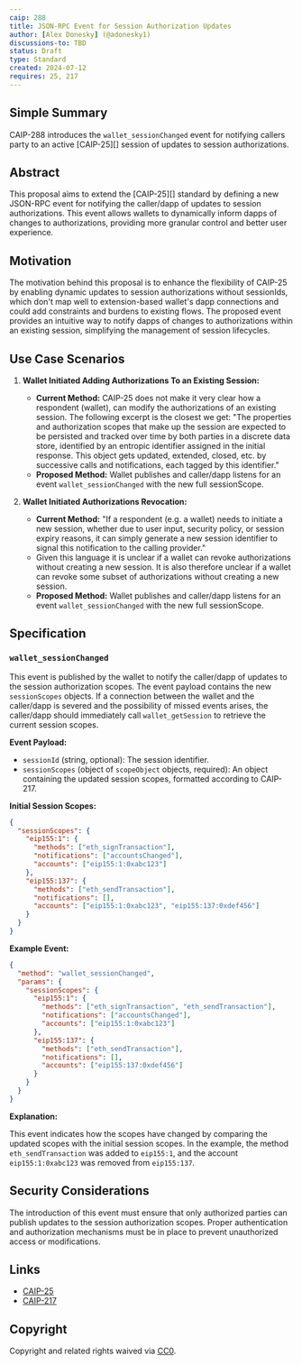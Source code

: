 ```yaml
---
caip: 288
title: JSON-RPC Event for Session Authorization Updates
author: [Alex Donesky] (@adonesky1)
discussions-to: TBD
status: Draft
type: Standard
created: 2024-07-12
requires: 25, 217
---
```


## Simple Summary

CAIP-288 introduces the `wallet_sessionChanged` event for notifying callers party to an active [CAIP-25][] session of updates to session authorizations.

## Abstract

This proposal aims to extend the [CAIP-25][] standard by defining a new JSON-RPC event for notifying the caller/dapp of updates to session authorizations. This event allows wallets to dynamically inform dapps of changes to authorizations, providing more granular control and better user experience.

## Motivation

The motivation behind this proposal is to enhance the flexibility of CAIP-25 by enabling dynamic updates to session authorizations without sessionIds, which don't map well to extension-based wallet's dapp connections and could add constraints and burdens to existing flows. The proposed event provides an intuitive way to notify dapps of changes to authorizations within an existing session, simplifying the management of session lifecycles.

## Use Case Scenarios

1. **Wallet Initiated Adding Authorizations To an Existing Session:**

   - **Current Method:** CAIP-25 does not make it very clear how a respondent (wallet), can modify the authorizations of an existing session. The following excerpt is the closest we get: "The properties and authorization scopes that make up the session are expected to be persisted and tracked over time by both parties in a discrete data store, identified by an entropic identifier assigned in the initial response. This object gets updated, extended, closed, etc. by successive calls and notifications, each tagged by this identifier."
   - **Proposed Method:** Wallet publishes and caller/dapp listens for an event `wallet_sessionChanged` with the new full sessionScope.

2. **Wallet Initiated Authorizations Revocation:**

   - **Current Method:** "If a respondent (e.g. a wallet) needs to initiate a new session, whether due to user input, security policy, or session expiry reasons, it can simply generate a new session identifier to signal this notification to the calling provider."
   - Given this language it is unclear if a wallet can revoke authorizations without creating a new session. It is also therefore unclear if a wallet can revoke some subset of authorizations without creating a new session.
   - **Proposed Method:** Wallet publishes and caller/dapp listens for an event `wallet_sessionChanged` with the new full sessionScope.

## Specification

### `wallet_sessionChanged`

This event is published by the wallet to notify the caller/dapp of updates to the session authorization scopes. The event payload contains the new `sessionScopes` objects. If a connection between the wallet and the caller/dapp is severed and the possibility of missed events arises, the caller/dapp should immediately call `wallet_getSession` to retrieve the current session scopes.

**Event Payload:**

- `sessionId` (string, optional): The session identifier.
- `sessionScopes` (object of `scopeObject` objects, required): An object containing the updated session scopes, formatted according to CAIP-217.

**Initial Session Scopes:**

```json
{
  "sessionScopes": {
    "eip155:1": {
      "methods": ["eth_signTransaction"],
      "notifications": ["accountsChanged"],
      "accounts": ["eip155:1:0xabc123"]
    },
    "eip155:137": {
      "methods": ["eth_sendTransaction"],
      "notifications": [],
      "accounts": ["eip155:1:0xabc123", "eip155:137:0xdef456"]
    }
  }
}
```

**Example Event:**

```json
{
  "method": "wallet_sessionChanged",
  "params": {
    "sessionScopes": {
      "eip155:1": {
        "methods": ["eth_signTransaction", "eth_sendTransaction"],
        "notifications": ["accountsChanged"],
        "accounts": ["eip155:1:0xabc123"]
      },
      "eip155:137": {
        "methods": ["eth_sendTransaction"],
        "notifications": [],
        "accounts": ["eip155:137:0xdef456"]
      }
    }
  }
}
```

**Explanation:**

This event indicates how the scopes have changed by comparing the updated scopes with the initial session scopes. In the example, the method `eth_sendTransaction` was added to `eip155:1`, and the account `eip155:1:0xabc123` was removed from `eip155:137`.

## Security Considerations

The introduction of this event must ensure that only authorized parties can publish updates to the session authorization scopes. Proper authentication and authorization mechanisms must be in place to prevent unauthorized access or modifications.

## Links

- [CAIP-25](https://chainagnostic.org/CAIPs/caip-25)
- [CAIP-217](https://chainagnostic.org/CAIPs/caip-217)

## Copyright

Copyright and related rights waived via
[CC0](https://creativecommons.org/publicdomain/zero/1.0/).
